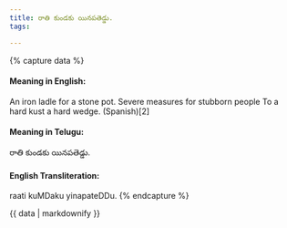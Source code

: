 ```yaml
---
title: రాతి కుండకు యినపతెడ్డు.
tags:

---
```


{% capture data %}
#### Meaning in English:
An iron ladle for a stone pot.
Severe measures for stubborn people
To a hard kust a hard wedge. (Spanish)[2]

#### Meaning in Telugu:
రాతి కుండకు యినపతెడ్డు.

#### English Transliteration:
raati kuMDaku yinapateDDu.
{% endcapture %}

<div class="notice">{{ data | markdownify }}</div>

